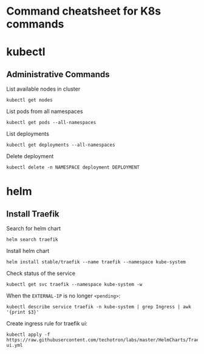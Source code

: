 # Command cheatsheet for K8s commands

# kubectl
## Administrative Commands
List available nodes in cluster
```buildoutcfg
kubectl get nodes
```

List pods from all namespaces
```buildoutcfg
kubectl get pods --all-namespaces
```

List deployments
```buildoutcfg
kubectl get deployments --all-namespaces
```

Delete deployment
```buildoutcfg
kubectl delete -n NAMESPACE deployment DEPLOYMENT
```

# helm
## Install Traefik
Search for helm chart
```buildoutcfg
helm search traefik
```

Install helm chart
```buildoutcfg
helm install stable/traefik --name traefik --namespace kube-system
```

Check status of the service
```buildoutcfg
kubectl get svc traefik --namespace kube-system -w
```

When the `EXTERNAL-IP` is no longer `<pending>`:
```buildoutcfg
kubectl describe service traefik -n kube-system | grep Ingress | awk '{print $3}'
```

Create ingress rule for traefik ui:
```buildoutcfg
kubectl apply -f https://raw.githubusercontent.com/techotron/labs/master/HelmCharts/Traefik/traefik-ui.yml
```